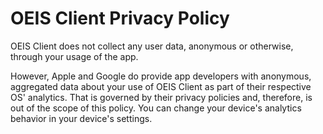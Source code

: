 # OEIS Client Privacy Policy

OEIS Client does not collect any user data, anonymous or otherwise, through your usage of the app.

However, Apple and Google do provide app developers with anonymous, aggregated data about your use of OEIS Client as part of their respective OS' analytics. That is governed by their privacy policies and, therefore, is out of the scope of this policy. You can change your device's analytics behavior in your device's settings.
